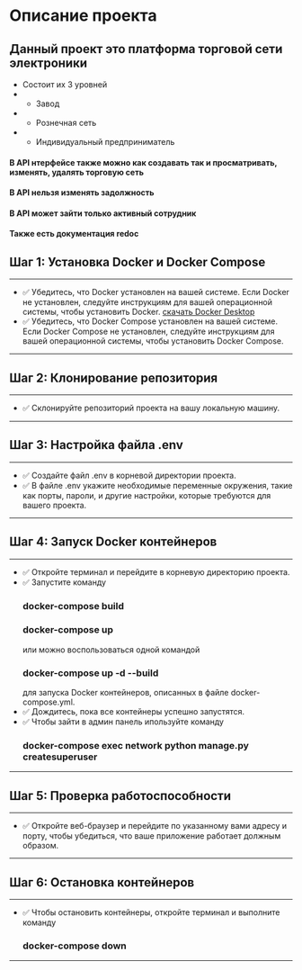 # Описание проекта

## Данный проект это платформа торговой сети электроники
* Состоит их 3 уровней 
* * Завод
* * Рознечная сеть
* * Индивидуальный предприниматель

#### В API нтерфейсе также можно как создавать так и просматривать, изменять, удалять торговую сеть
#### В API нельзя изменять задолжность
#### В API может зайти только активный сотрудник
#### Также есть документация redoc


## Шаг 1: Установка Docker и Docker Compose
___

* :white_check_mark: Убедитесь, что Docker установлен на вашей системе. Если Docker не установлен, следуйте
инструкциям для вашей операционной системы, чтобы установить Docker. 
[скачать Docker Desktop](https://www.docker.com/products/docker-desktop/)
* :white_check_mark: Убедитесь, что Docker Compose установлен на вашей системе. Если Docker Compose не установлен, 
следуйте инструкциям для вашей операционной системы, чтобы установить Docker Compose.
___

## Шаг 2: Клонирование репозитория
___

* :white_check_mark: Склонируйте репозиторий проекта на вашу локальную машину.
___

## Шаг 3: Настройка файла .env
___

* :white_check_mark: Создайте файл .env в корневой директории проекта.
* :white_check_mark: В файле .env укажите необходимые переменные окружения, такие как порты, пароли, 
и другие настройки, которые требуются для вашего проекта.
___

## Шаг 4: Запуск Docker контейнеров
___

* :white_check_mark: Откройте терминал и перейдите в корневую директорию проекта.
* :white_check_mark: Запустите команду <h3>docker-compose build</h3> <h3>docker-compose up</h3> или 
можно воспользоваться одной командой <h3>docker-compose up -d --build</h3> для запуска Docker контейнеров, 
описанных в файле docker-compose.yml.
* :white_check_mark: Дождитесь, пока все контейнеры успешно запустятся.
* :white_check_mark: Чтобы зайти в админ панель ипользуйте команду <h3>docker-compose exec network python manage.py createsuperuser</h3>
___

## Шаг 5: Проверка работоспособности
___

* :white_check_mark: Откройте веб-браузер и перейдите по указанному вами адресу и порту, чтобы убедиться, 
что ваше приложение работает должным образом.
___

## Шаг 6: Остановка контейнеров
___

* :white_check_mark: Чтобы остановить контейнеры, откройте терминал и выполните команду <h3>docker-compose down</h3>
___
